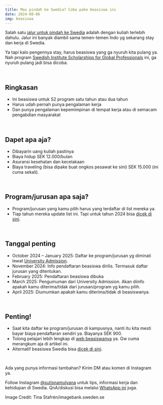 ```yaml
---
title: Mau pindah ke Swedia? Coba pake beasiswa ini
date: 2024-08-06
img: beasiswa
---
```

Salah satu [jalur untuk pindah ke Swedia](https://sutisna.com/post-pindah-ke-swedia-gimana-caranya-pakai-jalur-ini.html) adalah dengan kuliah terlebih dahulu. Jalur ini banyak diambil sama temen-temen Indo yg sekarang stay dan kerja di Swedia.

Ya tapi kalo pengennya stay, harus beasiswa yang ga nyuruh kita pulang ya. Nah program [Swedish Institute Scholarships for Global Professionals](https://si.se/en/apply/scholarships/swedish-institute-scholarships-for-global-professionals/) ini, ga nyuruh pulang jadi bisa dicoba.

&nbsp;

## Ringkasan
- Ini beasiswa untuk S2 program satu tahun atau dua tahun
- Harus udah pernah punya pengalaman kerja
- Dan punya pengalaman kepemimpinan di tempat kerja atau di semacam pengabdian masyarakat

&nbsp;

## Dapet apa aja?
- Dibayarin uang kuliah pastinya
- Biaya hidup SEK 12.000/bulan
- Asuransi kesehatan dan kecelakaan
- Biaya traveling (bisa dipake buat ongkos pesawat ke sini) SEK 15.000 (ini cuma sekali).

&nbsp;

## Program/jurusan apa saja?
- Program/jurusan yang kamu pilih harus yang terdaftar di list mereka ya.
- Tiap tahun mereka update list ini. Tapi untuk tahun 2024 bisa [dicek di sini](https://si.se/app/uploads/2017/10/sisgp_eligible_master_programmes_2024_2025_v3.1.pdf).

&nbsp;

## Tanggal penting
- October 2024 – January 2025: Daftar ke program/jurusan yg diminati lewat [University Admission](https://www.universityadmissions.se/intl/start).
- November 2024: Info pendaftaran beasiswa dirilis. Termasuk daftar jurusan yang ditentukan.
- February 2025: Pendaftaran beasiswa dibuka
- March 2025: Pengumuman dari University Admission. Akan diinfo apakah kamu diterima/tidak dari jurusan/program yg kamu pilih.
- April 2025: Diumumkan apakah kamu diterima/tidak di beasiswanya.

&nbsp;

## Penting!
- Saat kita daftar ke program/jurusan di kampusnya, nanti itu kita mesti bayar biaya pendaftaran sendiri ya. Biayanya SEK 900.
- Tolong pelajari lebih lengkap di [web beasiswanya](https://si.se/en/apply/scholarships/swedish-institute-scholarships-for-global-professionals/#criteria) ya. Gw cuma merangkum aja di artikel ini.
- Alternatif beasiswa Swedia bisa [dicek di sini](https://studyinsweden.se/scholarships/).

&nbsp;

Ada yang punya informasi tambahan? Kirim DM atau komen di Instagram ya.

Follow Instagram [@sutisnamulyana](https://www.instagram.com/sutisnamulyana/) untuk tips, informasi kerja dan kehidupan di Swedia. QnA/diskusi bisa melalui [WhatsApp ini](https://wa.me/6281111191998) juga.

Image Credit: Tina Stafrén/imagebank.sweden.se